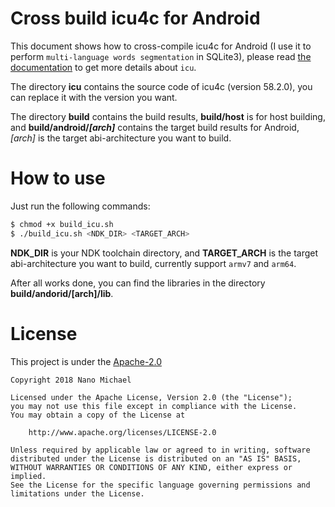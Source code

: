 # Cross build icu4c for Android

This document shows how to cross-compile icu4c for Android (I use it to perform `multi-language words segmentation` in SQLite3), please read [the documentation](http://site.icu-project.org/home) to get more details about `icu`.

The directory **icu** contains the source code of icu4c (version 58.2.0), you can replace it with the version you want.

The directory **build** contains the build results, **build/host** is for host building, and **build/android/*[arch]*** contains the target build results for Android, *[arch]* is the target abi-architecture you want to build.

# How to use

Just run the following commands:

```sh
$ chmod +x build_icu.sh
$ ./build_icu.sh <NDK_DIR> <TARGET_ARCH>
```

**NDK_DIR** is your NDK toolchain directory, and **TARGET_ARCH** is the target abi-architecture you want to build, currently support `armv7` and `arm64`.

After all works done, you can find the libraries in the directory **build/andorid/[arch]/lib**.

# License

This project is under the [Apache-2.0](http://www.apache.org/licenses/LICENSE-2.0)

```
Copyright 2018 Nano Michael

Licensed under the Apache License, Version 2.0 (the "License");
you may not use this file except in compliance with the License.
You may obtain a copy of the License at

    http://www.apache.org/licenses/LICENSE-2.0

Unless required by applicable law or agreed to in writing, software
distributed under the License is distributed on an "AS IS" BASIS,
WITHOUT WARRANTIES OR CONDITIONS OF ANY KIND, either express or implied.
See the License for the specific language governing permissions and
limitations under the License.
```
